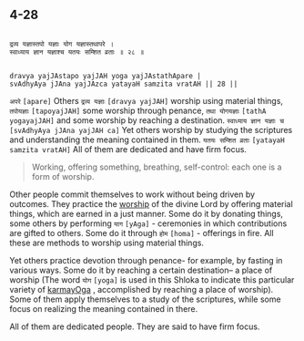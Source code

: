 ## 4-28


```shloka-sa

द्रव्य यज्ञास्तपो यज्ञाः योग यज्ञास्तथापरे ।
स्वाध्याय ज्ञान यज्ञाश्च यतयः सम्शित व्रताः ॥ २८ ॥

```
```shloka-sa-hk

dravya yajJAstapo yajJAH yoga yajJAstathApare |
svAdhyAya jJAna yajJAzca yatayaH samzita vratAH || 28 ||

```
`अपरे` `[apare]` Others `द्रव्य यज्ञाः` `[dravya yajJAH]` worship using material things, `तपोयज्ञाः` `[tapoyajJAH]` some worship through penance, `तथा योगयज्ञाः` `[tathA yogayajJAH]` and some worship by reaching a destination. `स्वाध्याय ज्ञान यज्ञाः च` `[svAdhyAya jJAna yajJAH ca]` Yet others worship by studying the scriptures and understanding the meaning contained in them. `यतयः सम्शित व्रताः` `[yatayaH samzita vratAH]` All of them are dedicated and have firm focus.


<a name='applnote_89'></a>
> Working, offering something, breathing, self-control: each one is a form of worship.



Other people commit themselves to work without being driven by outcomes. They practice the 
[worship](3-9.md#yajna)
 of the divine Lord by offering material things, which are earned in a just manner. Some do it by donating things, some others by performing 
`याग` `[yAga]` - ceremonies in which contributions are gifted to others. Some do it through 
`होम` `[homa]` - offerings in fire. All these are methods to worship using material things.

Yet others practice devotion through penance- for example, by fasting in various ways. Some do it by reaching a certain destination– a place of worship (The word 
`योग` `[yoga]`
 is used in this Shloka to indicate this particular variety of 
[karmayOga](2-40.md#karmayoga)
, accomplished by reaching a place of worship). Some of them apply themselves to a study of the scriptures, while some focus on realizing the meaning contained in there.

All of them are dedicated people. They are said to have firm focus.


